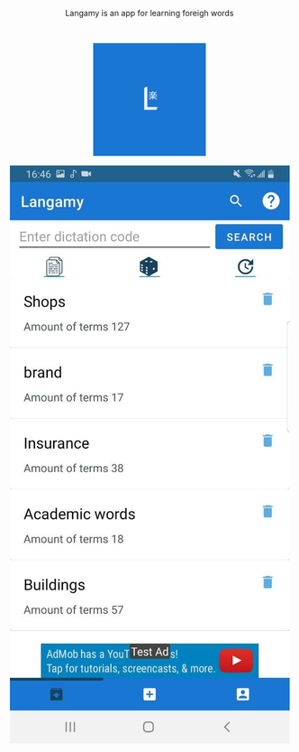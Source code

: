 <p align="center">
  Langamy is an app for learning foreigh words 
</p>
<br/>
<p align="center">
  <img src="/README/logo.png" width="200">
</p>
<p align="center">
  <img src="/README/study_sets.jpg">
</p>

